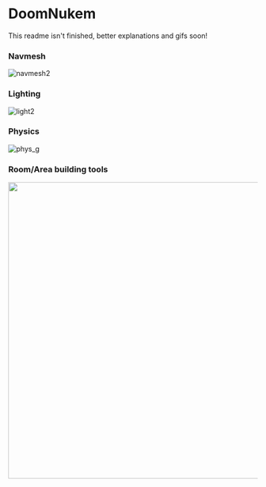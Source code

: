 # DoomNukem

This readme isn't finished, better explanations and gifs soon!

### Navmesh
![navmesh2](https://user-images.githubusercontent.com/45420297/219386607-90dcf5ad-c927-4805-9680-c98a1ed107ca.gif)

### Lighting

![light2](https://user-images.githubusercontent.com/45420297/219388010-a8ded9b4-1e62-4797-a9ef-35e30d1dfad8.png)

### Physics

![phys_g](https://user-images.githubusercontent.com/45420297/219398585-2911b0ea-36cb-4570-a7dc-7903c7241364.gif)

### Room/Area building tools

<img src="https://user-images.githubusercontent.com/45420297/219416908-5c9657a5-61c7-4577-bfd5-41a2e8f328e6.gif" width="600">

